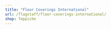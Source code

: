 ```yaml
---
title: "Floor Coverings International"
url: /flagstaff/floor-coverings-international/
shop: Teppiche
---
```

